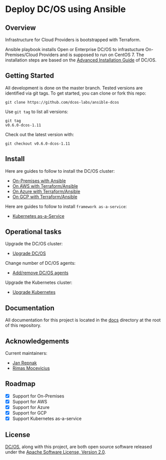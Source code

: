 # Deploy DC/OS using Ansible

## Overview

Infrastructure for Cloud Providers is bootstrapped with Terraform.

Ansible playbook installs Open or Enterprise DC/OS to infrastucture On-Premises/Cloud Providers and is supposed to run on CentOS 7.
The installation steps are based on the [Advanced Installation Guide][mesosphere-install] of DC/OS.

## Getting Started

All development is done on the master branch. Tested versions are identified via git tags. To get started, you can clone or fork this repo:

```
git clone https://github.com/dcos-labs/ansible-dcos
```

Use `git tag` to list all versions:

```
git tag
v0.6.0-dcos-1.11
```

Check out the latest version with:

```
git checkout v0.6.0-dcos-1.11
```

## Install

Here are guides to follow to install the DC/OS cluster:

* [On-Premises with Ansible](docs/INSTALL_ONPREM.md)
* [On AWS with Terraform/Ansible](docs/INSTALL_AWS.md)
* [On Azure with Terraform/Ansible](docs/INSTALL_AZURE.md)
* [On GCP with Terraform/Ansible](docs/INSTALL_GCP.md)

Here are guides to follow to install `framework as-a-service`:
* [Kubernetes as-a-Service](docs/INSTALL_KUBERNETES.md)

## Operational tasks

Upgrade the DC/OS cluster:
* [Upgrade DC/OS](docs/UPGRADE_DCOS.md)

Change number of DC/OS agents:
* [Add/remove DC/OS agents](docs/DCOS_AGENTS.md)

Upgrade the Kubernetes cluster:
* [Upgrade Kubernetes](docs/UPGRADE_KUBERNETES.md)

## Documentation

All documentation for this project is located in the [docs](docs/) directory at the root of this repository.

## Acknowledgements

Current maintainers:
* [Jan Repnak][github-jrx]
* [Rimas Mocevicius][github-rimusz]

## Roadmap

  - [X] Support for On-Premises
  - [X] Support for AWS
  - [X] Support for Azure
  - [X] Support for GCP
  - [X] Support Kubernetes as-a-service

## License
[DC/OS][github-dcos], along with this project, are both open source software released under the
[Apache Software License, Version 2.0](LICENSE).

[mesosphere-install]: https://docs.mesosphere.com/1.11/installing/ent/custom/advanced/
[github-dcos]: https://github.com/dcos/dcos
[github-jrx]: https://github.com/jrx
[github-rimusz]: https://github.com/rimusz
